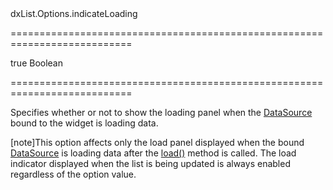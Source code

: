<!--id-->dxList.Options.indicateLoading<!--/id-->
===========================================================================
<!--default-->true<!--/default-->
<!--type-->Boolean<!--/type-->
===========================================================================

<!--shortDescription-->
Specifies whether or not to show the loading panel when the [DataSource](/Documentation/ApiReference/Data_Layer/DataSource/) bound to the widget is loading data.
<!--/shortDescription-->

<!--fullDescription-->
[note]This option affects only the load panel displayed when the bound [DataSource](/Documentation/ApiReference/Data_Layer/DataSource/) is loading data after the [load()](/Documentation/ApiReference/Data_Layer/DataSource/Methods/#load) method is called. The load indicator displayed when the list is being updated is always enabled regardless of the option value.


<!--/fullDescription-->